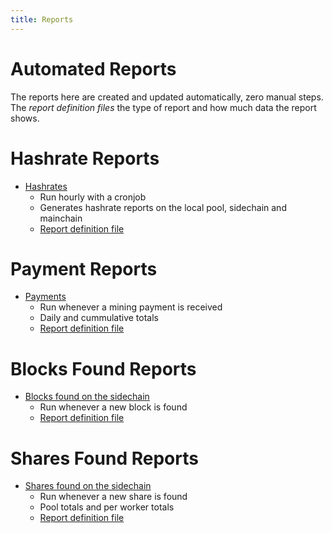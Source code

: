 ```yaml
---
title: Reports
---
```


# Automated Reports

The reports here are created and updated automatically, zero manual steps. The *report definition files* the type of report and how much data the report shows.

# Hashrate Reports

* [Hashrates](/pages/reports/hashrates/index.html)
  * Run hourly with a cronjob
  * Generates hashrate reports on the local pool, sidechain and mainchain
  * [Report definition file](/conf/reports/hashrates.yml)

# Payment Reports

* [Payments](/pages/reports/payments/index.html)
  * Run whenever a mining payment is received
  * Daily and cummulative totals
  * [Report definition file](/conf/reports/payments.yml)

# Blocks Found Reports

* [Blocks found on the sidechain](/pages/reports/blocksfound/index.html) 
  * Run whenever a new block is found
  * [Report definition file](/conf/reports/blocksfound.yml)

# Shares Found Reports

* [Shares found on the sidechain](/pages/reports/sharesfound/index.html) 
  * Run whenever a new share is found
  * Pool totals and per worker totals
  * [Report definition file](/conf/reports/sharesfound.yml)









